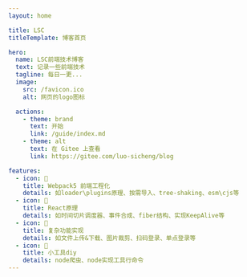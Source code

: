 ```yaml
---
layout: home

title: LSC
titleTemplate: 博客首页

hero:
  name: LSC前端技术博客
  text: 记录一些前端技术
  tagline: 每日一更...
  image:
    src: /favicon.ico
    alt: 网页的logo图标

  actions:
    - theme: brand
      text: 开始
      link: /guide/index.md
    - theme: alt
      text: 在 Gitee 上查看
      link: https://gitee.com/luo-sicheng/blog

features:
  - icon: 🌟
    title: Webpack5 前端工程化
    details: 如loader\plugins原理、按需导入、tree-shaking、esm\cjs等
  - icon: 🌟
    title: React原理
    details: 如时间切片调度器、事件合成、fiber结构、实现KeepAlive等
  - icon: 🌟
    title: 复杂功能实现
    details: 如文件上传&下载、图片裁剪、扫码登录、单点登录等
  - icon: 🌟
    title: 小工具diy
    details: node爬虫、node实现工具行命令
---
```

